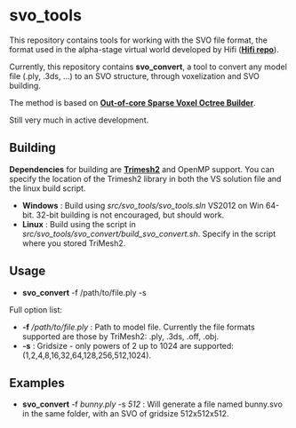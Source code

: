 svo_tools
==========
This repository contains tools for working with the SVO file format, the format used in the alpha-stage virtual world developed by Hifi (**[Hifi repo](https://github.com/worklist/hifi "Hifi repo")**).

Currently, this repository contains **svo_convert**, a tool to convert any model file (.ply, .3ds, ...) to an SVO structure, through voxelization and SVO building.

The method is based on **[Out-of-core Sparse Voxel Octree Builder](https://github.com/Forceflow/ooc_svo_builder "ooc_svo_builder github repo")**.

Still very much in active development.

Building
--------
**Dependencies** for building are **[Trimesh2](http://gfx.cs.princeton.edu/proj/trimesh2/)** and OpenMP support. You can specify the location of the Trimesh2 library in both the VS solution file and the linux build script.

* **Windows** : Build using *src/svo_tools/svo_tools.sln* VS2012 on Win 64-bit. 32-bit building is not encouraged, but should work.
* **Linux** : Build using the script in *src/svo_tools/svo_convert/build_svo_convert.sh*. Specify in the script where you stored TriMesh2.

Usage
-----
* **svo_convert** -f /path/to/file.ply -s <gridsize>

Full option list:
* **-f** */path/to/file.ply* : Path to model file. Currently the file formats supported are those by TriMesh2: .ply, .3ds, .off, .obj.
* **-s** *<value>* : Gridsize - only powers of 2 up to 1024 are supported: (1,2,4,8,16,32,64,128,256,512,1024).

Examples
--------

* **svo_convert** -f *bunny.ply* -s *512* : Will generate a file named bunny.svo in the same folder, with an SVO of gridsize 512x512x512.
